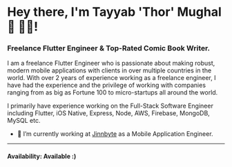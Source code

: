 # Hey there, I'm Tayyab 'Thor' Mughal 👋 👨‍💻! 

### Freelance Flutter Engineer & Top-Rated Comic Book Writer.

I am a freelance Flutter Engineer who is passionate about making robust, modern mobile applications with clients in over multiple countries in the world. With over 2 years of experience working as a freelance engineer, I have had the experience and the privilege of working with companies ranging from as big as Fortune 100 to micro-startups all around the world.

I primarily have experience working on the Full-Stack Software Engineer including Flutter, iOS Native, Express, Node, AWS, Firebase, MongoDB, MySQL etc.

<!-- - 📫 Hire me: <hey@saif.dev> -->
<!-- - 🕸 Website: [saif.dev](https://www.saif.dev) -->
<!-- - 📂 Portfolio: Available on [request](mailto:portfolio@saif.dev) -->
- 🔭 I’m currently working at [Jinnbyte](https://www.jinnbyte.com) as a Mobile Application Engineer.

<!-- [☕ Buy me a coffee](https://www.buymeacoffee.com/saif) -->

***

#### Availability: Available :)
<!--
**saifalfalah/saifalfalah** is a ✨ _special_ ✨ repository because its `README.md` (this file) appears on your GitHub profile.

Here are some ideas to get you started:

- 🔭 I’m currently working on ...
- 🌱 I’m currently learning ...
- 👯 I’m looking to collaborate on ...
- 🤔 I’m looking for help with ...
- 💬 Ask me about ...
- 📫 How to reach me: ...
- 😄 Pronouns: ...
- ⚡ Fun fact: ...
-->
